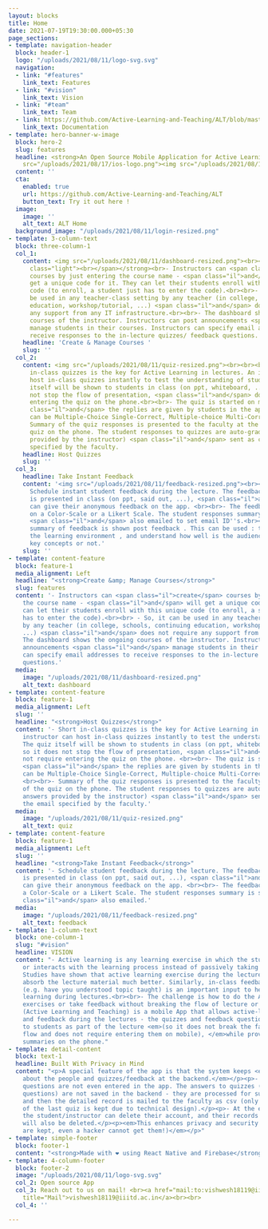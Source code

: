 ```yaml
---
layout: blocks
title: Home
date: 2021-07-19T19:30:00.000+05:30
page_sections:
- template: navigation-header
  block: header-1
  logo: "/uploads/2021/08/11/logo-svg.svg"
  navigation:
  - link: "#features"
    link_text: Features
  - link: "#vision"
    link_text: Vision
  - link: "#team"
    link_text: Team
  - link: https://github.com/Active-Learning-and-Teaching/ALT/blob/master/README.md
    link_text: Documentation
- template: hero-banner-w-image
  block: hero-2
  slug: features
  headline: <strong>An Open Source Mobile Application for Active Learning and Teaching.<img
    src="/uploads/2021/08/17/ios-logo.png"><img src="/uploads/2021/08/17/download.jpeg"></strong>
  content: ''
  cta:
    enabled: true
    url: https://github.com/Active-Learning-and-Teaching/ALT
    button_text: Try it out here !
  image:
    image: ''
    alt_text: ALT Home
  background_image: "/uploads/2021/08/11/login-resized.png"
- template: 3-column-text
  block: three-column-1
  col_1:
    content: <img src="/uploads/2021/08/11/dashboard-resized.png"><br><br><strong><span
      class="light"><br></span></strong><br>- Instructors can <span class="il">create</span>
      courses by just entering the course name - <span class="il">and</span> will
      get a unique code for it. They can let their students enroll with this unique
      code (to enroll, a student just has to enter the code).<br><br>- So, it can
      be used in any teacher-class setting by any teacher (in college, schools, continuing
      education, workshop/tutorial, ...) <span class="il">and</span> does not require
      any support from any IT infrastructure.<br><br>- The dashboard shows the ongoing
      courses of the instructor. Instructors can post announcements <span class="il">and</span>
      manage students in their courses. Instructors can specify email addresses to
      receive responses to the in-lecture quizzes/ feedback questions.
    headline: 'Create & Manage Courses '
    slug: ''
  col_2:
    content: <img src="/uploads/2021/08/11/quiz-resized.png"><br><br><br><br>- Short
      in-class quizzes is the key for Active Learning in lectures. An instructor can
      host in-class quizzes instantly to test the understanding of students. The quiz
      itself will be shown to students in class (on ppt, whiteboard, ...), so it does
      not stop the flow of presentation, <span class="il">and</span> does not require
      entering the quiz on the phone.<br><br>- The quiz is started on mobile <span
      class="il">and</span> the replies are given by students in the app. Quizzes
      can be Multiple-Choice Single-Correct, Multiple-choice Multi-Correct or Alphanumeric.<br><br>-
      Summary of the quiz responses is presented to the faculty at the end of the
      quiz on the phone. The student responses to quizzes are auto-graded (if answers
      provided by the instructor) <span class="il">and</span> sent as csv to the email
      specified by the faculty.
    headline: Host Quizzes
    slug: ''
  col_3:
    headline: Take Instant Feedback
    content: '<img src="/uploads/2021/08/11/feedback-resized.png"><br><br><br><br>-
      Schedule instant student feedback during the lecture. The feedback question
      is presented in class (on ppt, said out, ...), <span class="il">and</span> students
      can give their anonymous feedback on the app. <br><br>- The feedback can be
      on a Color-Scale or a Likert Scale. The student responses summary is shown,
      <span class="il">and</span> also emailed to set email ID''s.<br><br>- A small
      summary of feedback is shown post feedback . This can be used : to to improve
      the learning environment , and understand how well is the audience grasping
      key concepts or not.'
    slug: ''
- template: content-feature
  block: feature-1
  media_alignment: Left
  headline: "<strong>Create &amp; Manage Courses</strong>"
  slug: features
  content: '- Instructors can <span class="il">create</span> courses by just entering
    the course name - <span class="il">and</span> will get a unique code for it. They
    can let their students enroll with this unique code (to enroll, a student just
    has to enter the code).<br><br> - So, it can be used in any teacher-class setting
    by any teacher (in college, schools, continuing education, workshop/tutorial,
    ...) <span class="il">and</span> does not require any support from any IT infrastructure.<br><br>-
    The dashboard shows the ongoing courses of the instructor. Instructors can post
    announcements <span class="il">and</span> manage students in their courses. Instructors
    can specify email addresses to receive responses to the in-lecture quizzes/ feedback
    questions.'
  media:
    image: "/uploads/2021/08/11/dashboard-resized.png"
    alt_text: dashboard
- template: content-feature
  block: feature-1
  media_alignment: Left
  slug: ''
  headline: "<strong>Host Quizzes</strong>"
  content: '- Short in-class quizzes is the key for Active Learning in lectures. An
    instructor can host in-class quizzes instantly to test the understanding of students.
    The quiz itself will be shown to students in class (on ppt, whiteboard, ...),
    so it does not stop the flow of presentation, <span class="il">and</span> does
    not require entering the quiz on the phone. <br><br>- The quiz is started on mobile
    <span class="il">and</span> the replies are given by students in the app. Quizzes
    can be Multiple-Choice Single-Correct, Multiple-choice Multi-Correct or Alphanumeric.
    <br><br>- Summary of the quiz responses is presented to the faculty at the end
    of the quiz on the phone. The student responses to quizzes are auto-graded (if
    answers provided by the instructor) <span class="il">and</span> sent as csv to
    the email specified by the faculty.'
  media:
    image: "/uploads/2021/08/11/quiz-resized.png"
    alt_text: quiz
- template: content-feature
  block: feature-1
  media_alignment: Left
  slug: ''
  headline: "<strong>Take Instant Feedback</strong>"
  content: '- Schedule student feedback during the lecture. The feedback question
    is presented in class (on ppt, said out, ...), <span class="il">and</span> students
    can give their anonymous feedback on the app. <br><br>- The feedback can be on
    a Color-Scale or a Likert Scale. The student responses summary is shown, <span
    class="il">and</span> also emailed.'
  media:
    image: "/uploads/2021/08/11/feedback-resized.png"
    alt_text: feedback
- template: 1-column-text
  block: one-column-1
  slug: "#vision"
  headline: VISION
  content: "- Active learning is any learning exercise in which the student engages
    or interacts with the learning process instead of passively taking in the information.<br><br>-
    Studies have shown that active learning exercise during the lecture helps students
    absorb the lecture material much better. Similarly, in-class feedback on any issue
    (e.g. have you understood topic taught) is an important input to help improve
    learning during lectures.<br><br>- The challenge is how to do the Active Learning
    exercises or take feedback without breaking the flow of lecture or losing control.<br><br>ALT
    (Active Learning and Teaching) is a mobile App that allows active-learning quizzes
    and feedback during the lectures - the quizzes and feedback questions are given
    to students as part of the lecture <em>(so it does not break the faculty member's
    flow and does not require entering them on mobile), </em>while providing instant
    summaries on the phone."
- template: detail-content
  block: text-1
  headline: Built With Privacy in Mind
  content: "<p>A special feature of the app is that the system keeps <em>minimal information
    about the people and quizzes/feedback at the backend.</em></p><p>- The quiz/feedback
    questions are not even entered in the app. The answers to quizzes (or feedback
    questions) are not saved in the backend - they are processed for summarization,
    and then the detailed record is mailed to the faculty as csv (only the result
    of the last quiz is kept due to technical design).</p><p>- At the end of the course,
    the student/instructor can delete their account, and their records in the backend
    will also be deleted.</p><p><em>This enhances privacy and security (as no records
    are kept, even a hacker cannot get them!)</em></p>"
- template: simple-footer
  block: footer-1
  content: "<strong>Made with ❤︎ using React Native and Firebase</strong>"
- template: 4-column-footer
  block: footer-2
  image: "/uploads/2021/08/11/logo-svg.svg"
  col_2: Open source App
  col_3: Reach out to us on mail! <br><a href="mail:to:vishwesh18119@iiitd.ac.in"
    title="Mail">vishwesh18119@iiitd.ac.in</a><br><br>
  col_4: ''

---
```

